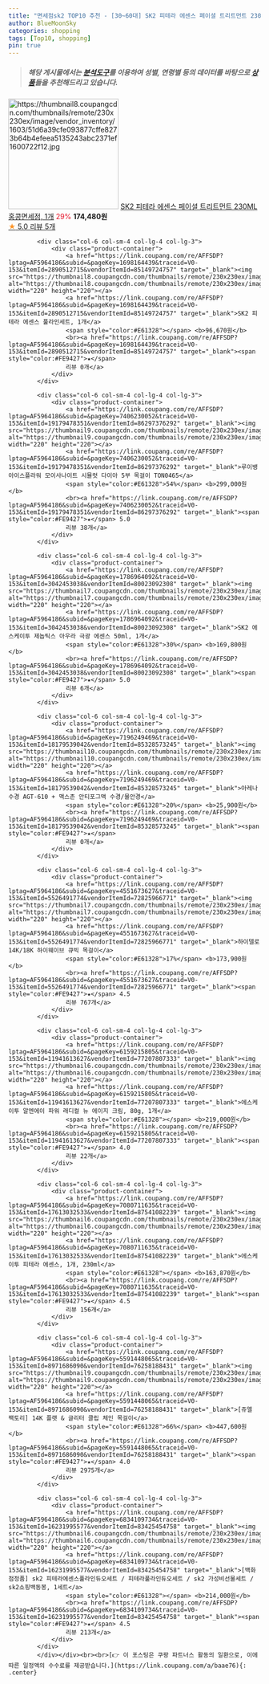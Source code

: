 ```yaml
---
title: "면세점sk2 TOP10 추천 - [30~60대] SK2 피테라 에센스 페이셜 트리트먼트 230ML 홍콩면세점, 1개"
author: BlueMoonSky
categories: shopping
tags: [Top10, shopping]
pin: true
---
```


> ##### 해당 게시물에서는 [**분석도구**](https://itemscout.io/)를 이용하여 **성별**, **연령별** 등의 데이터를 바탕으로 [**상품**](https://link.coupang.com/a/baae76)들을 추천해드리고 있습니다.
<div class="container"><div class="row">
            <div class="col-6 col-sm-4 col-lg-4 col-lg-3">
                <div class="product-container">
                    <a href="https://link.coupang.com/re/AFFSDP?lptag=AF5964186&subid=&pageKey=6458180317&traceid=V0-153&itemId=14045289852&vendorItemId=85963819163" target="_blank"><img src="https://thumbnail8.coupangcdn.com/thumbnails/remote/230x230ex/image/vendor_inventory/1603/51d6a39cfe093877cffe8273b64b4efeea5135243abc2371ef1600722f12.jpg" alt="https://thumbnail8.coupangcdn.com/thumbnails/remote/230x230ex/image/vendor_inventory/1603/51d6a39cfe093877cffe8273b64b4efeea5135243abc2371ef1600722f12.jpg" width="220" height="220"></a>
                    <a href="https://link.coupang.com/re/AFFSDP?lptag=AF5964186&subid=&pageKey=6458180317&traceid=V0-153&itemId=14045289852&vendorItemId=85963819163" target="_blank">SK2 피테라 에센스 페이셜 트리트먼트 230ML 홍콩면세점, 1개</a>
                    <span style="color:#E61328">29%</span> <b>174,480원</b>
                    <br><a href="https://link.coupang.com/re/AFFSDP?lptag=AF5964186&subid=&pageKey=6458180317&traceid=V0-153&itemId=14045289852&vendorItemId=85963819163" target="_blank"><span style="color:#FE9427">★</span> 5.0
                    리뷰 5개</a>
                </div>
            </div>
            
            <div class="col-6 col-sm-4 col-lg-4 col-lg-3">
                <div class="product-container">
                    <a href="https://link.coupang.com/re/AFFSDP?lptag=AF5964186&subid=&pageKey=1698164439&traceid=V0-153&itemId=2890512715&vendorItemId=85149724757" target="_blank"><img src="https://thumbnail8.coupangcdn.com/thumbnails/remote/230x230ex/image/vendor_inventory/5440/ee7c87aeccf7f8cd1aa5c8607769b119f454a6bd3669bf7c65e7695e747c.PNG" alt="https://thumbnail8.coupangcdn.com/thumbnails/remote/230x230ex/image/vendor_inventory/5440/ee7c87aeccf7f8cd1aa5c8607769b119f454a6bd3669bf7c65e7695e747c.PNG" width="220" height="220"></a>
                    <a href="https://link.coupang.com/re/AFFSDP?lptag=AF5964186&subid=&pageKey=1698164439&traceid=V0-153&itemId=2890512715&vendorItemId=85149724757" target="_blank">SK2 피테라 에센스 풀라인세트, 1개</a>
                    <span style="color:#E61328"></span> <b>96,670원</b>
                    <br><a href="https://link.coupang.com/re/AFFSDP?lptag=AF5964186&subid=&pageKey=1698164439&traceid=V0-153&itemId=2890512715&vendorItemId=85149724757" target="_blank"><span style="color:#FE9427">★</span> 
                    리뷰 0개</a>
                </div>
            </div>
            
            <div class="col-6 col-sm-4 col-lg-4 col-lg-3">
                <div class="product-container">
                    <a href="https://link.coupang.com/re/AFFSDP?lptag=AF5964186&subid=&pageKey=7406230052&traceid=V0-153&itemId=19179478351&vendorItemId=86297376292" target="_blank"><img src="https://thumbnail9.coupangcdn.com/thumbnails/remote/230x230ex/image/vendor_inventory/b388/3b9ad504cd88ec0aec68a95c33b3942d9302609df3c1f06987cc8fd6f884.jpg" alt="https://thumbnail9.coupangcdn.com/thumbnails/remote/230x230ex/image/vendor_inventory/b388/3b9ad504cd88ec0aec68a95c33b3942d9302609df3c1f06987cc8fd6f884.jpg" width="220" height="220"></a>
                    <a href="https://link.coupang.com/re/AFFSDP?lptag=AF5964186&subid=&pageKey=7406230052&traceid=V0-153&itemId=19179478351&vendorItemId=86297376292" target="_blank">루이뱅 아이스플라워 모이사나이트 시뮬럿 다이아 5부 목걸이 TON0465</a>
                    <span style="color:#E61328">54%</span> <b>299,000원</b>
                    <br><a href="https://link.coupang.com/re/AFFSDP?lptag=AF5964186&subid=&pageKey=7406230052&traceid=V0-153&itemId=19179478351&vendorItemId=86297376292" target="_blank"><span style="color:#FE9427">★</span> 5.0
                    리뷰 38개</a>
                </div>
            </div>
            
            <div class="col-6 col-sm-4 col-lg-4 col-lg-3">
                <div class="product-container">
                    <a href="https://link.coupang.com/re/AFFSDP?lptag=AF5964186&subid=&pageKey=1786964092&traceid=V0-153&itemId=3042453038&vendorItemId=80023092308" target="_blank"><img src="https://thumbnail7.coupangcdn.com/thumbnails/remote/230x230ex/image/vendor_inventory/92cf/a02f7ccbc51acc2ac1a638a7a14e2b453f0bff16183f0bcf780e438a15b1.jpg" alt="https://thumbnail7.coupangcdn.com/thumbnails/remote/230x230ex/image/vendor_inventory/92cf/a02f7ccbc51acc2ac1a638a7a14e2b453f0bff16183f0bcf780e438a15b1.jpg" width="220" height="220"></a>
                    <a href="https://link.coupang.com/re/AFFSDP?lptag=AF5964186&subid=&pageKey=1786964092&traceid=V0-153&itemId=3042453038&vendorItemId=80023092308" target="_blank">SK2 에스케이투 제놉틱스 아우라 극광 에센스 50ml, 1개</a>
                    <span style="color:#E61328">30%</span> <b>169,800원</b>
                    <br><a href="https://link.coupang.com/re/AFFSDP?lptag=AF5964186&subid=&pageKey=1786964092&traceid=V0-153&itemId=3042453038&vendorItemId=80023092308" target="_blank"><span style="color:#FE9427">★</span> 5.0
                    리뷰 6개</a>
                </div>
            </div>
            
            <div class="col-6 col-sm-4 col-lg-4 col-lg-3">
                <div class="product-container">
                    <a href="https://link.coupang.com/re/AFFSDP?lptag=AF5964186&subid=&pageKey=7196249469&traceid=V0-153&itemId=18179539042&vendorItemId=85328573245" target="_blank"><img src="https://thumbnail10.coupangcdn.com/thumbnails/remote/230x230ex/image/vendor_inventory/46ca/bdf80c2d7e3e0e2abcf574bf0bb9db74d33bf997f9cf9d738c1dd8219bfb.jpg" alt="https://thumbnail10.coupangcdn.com/thumbnails/remote/230x230ex/image/vendor_inventory/46ca/bdf80c2d7e3e0e2abcf574bf0bb9db74d33bf997f9cf9d738c1dd8219bfb.jpg" width="220" height="220"></a>
                    <a href="https://link.coupang.com/re/AFFSDP?lptag=AF5964186&subid=&pageKey=7196249469&traceid=V0-153&itemId=18179539042&vendorItemId=85328573245" target="_blank">아레나 수경 AGT-610 + 맥스존 안티포그액 수경/물안경</a>
                    <span style="color:#E61328">20%</span> <b>25,900원</b>
                    <br><a href="https://link.coupang.com/re/AFFSDP?lptag=AF5964186&subid=&pageKey=7196249469&traceid=V0-153&itemId=18179539042&vendorItemId=85328573245" target="_blank"><span style="color:#FE9427">★</span> 
                    리뷰 0개</a>
                </div>
            </div>
            
            <div class="col-6 col-sm-4 col-lg-4 col-lg-3">
                <div class="product-container">
                    <a href="https://link.coupang.com/re/AFFSDP?lptag=AF5964186&subid=&pageKey=4551673627&traceid=V0-153&itemId=5526491774&vendorItemId=72825966771" target="_blank"><img src="https://thumbnail7.coupangcdn.com/thumbnails/remote/230x230ex/image/vendor_inventory/9a81/33b7c81b8414e8e31f1e4f72ba247c4befb21fbd93c5bc6ee4448f17319f.jpg" alt="https://thumbnail7.coupangcdn.com/thumbnails/remote/230x230ex/image/vendor_inventory/9a81/33b7c81b8414e8e31f1e4f72ba247c4befb21fbd93c5bc6ee4448f17319f.jpg" width="220" height="220"></a>
                    <a href="https://link.coupang.com/re/AFFSDP?lptag=AF5964186&subid=&pageKey=4551673627&traceid=V0-153&itemId=5526491774&vendorItemId=72825966771" target="_blank">하이델로 14K/18K 하이웨이브 큐빅 목걸이</a>
                    <span style="color:#E61328">17%</span> <b>173,900원</b>
                    <br><a href="https://link.coupang.com/re/AFFSDP?lptag=AF5964186&subid=&pageKey=4551673627&traceid=V0-153&itemId=5526491774&vendorItemId=72825966771" target="_blank"><span style="color:#FE9427">★</span> 4.5
                    리뷰 767개</a>
                </div>
            </div>
            
            <div class="col-6 col-sm-4 col-lg-4 col-lg-3">
                <div class="product-container">
                    <a href="https://link.coupang.com/re/AFFSDP?lptag=AF5964186&subid=&pageKey=6159215805&traceid=V0-153&itemId=11941613627&vendorItemId=77207807333" target="_blank"><img src="https://thumbnail6.coupangcdn.com/thumbnails/remote/230x230ex/image/vendor_inventory/2ca2/e203826da6b2337bd031e807531b6dcd62c8a855e40e5f58663aaa38dd6a.JPG" alt="https://thumbnail6.coupangcdn.com/thumbnails/remote/230x230ex/image/vendor_inventory/2ca2/e203826da6b2337bd031e807531b6dcd62c8a855e40e5f58663aaa38dd6a.JPG" width="220" height="220"></a>
                    <a href="https://link.coupang.com/re/AFFSDP?lptag=AF5964186&subid=&pageKey=6159215805&traceid=V0-153&itemId=11941613627&vendorItemId=77207807333" target="_blank">에스케이투 알엔에이 파워 래디컬 뉴 에이지 크림, 80g, 1개</a>
                    <span style="color:#E61328"></span> <b>219,000원</b>
                    <br><a href="https://link.coupang.com/re/AFFSDP?lptag=AF5964186&subid=&pageKey=6159215805&traceid=V0-153&itemId=11941613627&vendorItemId=77207807333" target="_blank"><span style="color:#FE9427">★</span> 4.0
                    리뷰 22개</a>
                </div>
            </div>
            
            <div class="col-6 col-sm-4 col-lg-4 col-lg-3">
                <div class="product-container">
                    <a href="https://link.coupang.com/re/AFFSDP?lptag=AF5964186&subid=&pageKey=7080711635&traceid=V0-153&itemId=17613032533&vendorItemId=87541082239" target="_blank"><img src="https://thumbnail6.coupangcdn.com/thumbnails/remote/230x230ex/image/vendor_inventory/9876/5d14f5b730e6c9178e235663c7afa05ebc09ac2f8badecde6eadd57667d8.jpg" alt="https://thumbnail6.coupangcdn.com/thumbnails/remote/230x230ex/image/vendor_inventory/9876/5d14f5b730e6c9178e235663c7afa05ebc09ac2f8badecde6eadd57667d8.jpg" width="220" height="220"></a>
                    <a href="https://link.coupang.com/re/AFFSDP?lptag=AF5964186&subid=&pageKey=7080711635&traceid=V0-153&itemId=17613032533&vendorItemId=87541082239" target="_blank">에스케이투 피테라 에센스, 1개, 230ml</a>
                    <span style="color:#E61328"></span> <b>163,870원</b>
                    <br><a href="https://link.coupang.com/re/AFFSDP?lptag=AF5964186&subid=&pageKey=7080711635&traceid=V0-153&itemId=17613032533&vendorItemId=87541082239" target="_blank"><span style="color:#FE9427">★</span> 4.5
                    리뷰 156개</a>
                </div>
            </div>
            
            <div class="col-6 col-sm-4 col-lg-4 col-lg-3">
                <div class="product-container">
                    <a href="https://link.coupang.com/re/AFFSDP?lptag=AF5964186&subid=&pageKey=5591448065&traceid=V0-153&itemId=8971686090&vendorItemId=76258188431" target="_blank"><img src="https://thumbnail9.coupangcdn.com/thumbnails/remote/230x230ex/image/vendor_inventory/af2b/2fda2a1595c9dd2b590c882197d25e1842aa4dca13fad70e455e17f457e5.jpeg" alt="https://thumbnail9.coupangcdn.com/thumbnails/remote/230x230ex/image/vendor_inventory/af2b/2fda2a1595c9dd2b590c882197d25e1842aa4dca13fad70e455e17f457e5.jpeg" width="220" height="220"></a>
                    <a href="https://link.coupang.com/re/AFFSDP?lptag=AF5964186&subid=&pageKey=5591448065&traceid=V0-153&itemId=8971686090&vendorItemId=76258188431" target="_blank">[쥬엘 팩토리]﻿ 14K 플랫 & 글리터 클립 체인 목걸이</a>
                    <span style="color:#E61328">66%</span> <b>447,600원</b>
                    <br><a href="https://link.coupang.com/re/AFFSDP?lptag=AF5964186&subid=&pageKey=5591448065&traceid=V0-153&itemId=8971686090&vendorItemId=76258188431" target="_blank"><span style="color:#FE9427">★</span> 4.0
                    리뷰 2975개</a>
                </div>
            </div>
            
            <div class="col-6 col-sm-4 col-lg-4 col-lg-3">
                <div class="product-container">
                    <a href="https://link.coupang.com/re/AFFSDP?lptag=AF5964186&subid=&pageKey=6834109734&traceid=V0-153&itemId=16231995577&vendorItemId=83425454758" target="_blank"><img src="https://thumbnail6.coupangcdn.com/thumbnails/remote/230x230ex/image/vendor_inventory/9dc4/3a1706f3e829d54948dc5833ecef17d6d50b7dc97ac55e3c9a84b3cc17cc.JPG" alt="https://thumbnail6.coupangcdn.com/thumbnails/remote/230x230ex/image/vendor_inventory/9dc4/3a1706f3e829d54948dc5833ecef17d6d50b7dc97ac55e3c9a84b3cc17cc.JPG" width="220" height="220"></a>
                    <a href="https://link.coupang.com/re/AFFSDP?lptag=AF5964186&subid=&pageKey=6834109734&traceid=V0-153&itemId=16231995577&vendorItemId=83425454758" target="_blank">[백화점정품] sk2 피테라에센스풀라인듀오세트 / 피테라풀라인듀오세트 / sk2 가성비선물세트 / sk2쇼핑백동봉, 1세트</a>
                    <span style="color:#E61328"></span> <b>214,000원</b>
                    <br><a href="https://link.coupang.com/re/AFFSDP?lptag=AF5964186&subid=&pageKey=6834109734&traceid=V0-153&itemId=16231995577&vendorItemId=83425454758" target="_blank"><span style="color:#FE9427">★</span> 4.5
                    리뷰 213개</a>
                </div>
            </div>
            </div></div><br><br>[👉 이 포스팅은 쿠팡 파트너스 활동의 일환으로, 이에 따른 일정액의 수수료를 제공받습니다.](https://link.coupang.com/a/baae76){: .center}